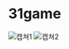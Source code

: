 # 31game
![캡쳐1](https://user-images.githubusercontent.com/87749498/151785312-cf8cf11c-084d-4d53-9e5e-cc52fd07538e.JPG)
![캡쳐2](https://user-images.githubusercontent.com/87749498/151785317-11ebf4a4-0dfc-4840-861b-f75ee7da2c63.JPG)
